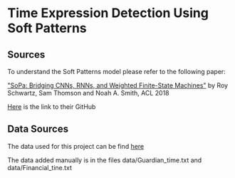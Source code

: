 <h1>Time Expression Detection Using Soft Patterns</h1>
  <h2>Sources</h2>
    <p> To understand the Soft Patterns model please refer to the following paper:</p>
    <p><a href="https://arxiv.org/abs/1805.06061">"SoPa: Bridging CNNs, RNNs, and Weighted Finite-State Machines"</a> by Roy    Schwartz, Sam Thomson and Noah A. Smith, ACL 2018 </p>
    <p><a href="https://github.com/Noahs-ARK/soft_patterns">Here<a> is the link to their GitHub<p>

  <h2>Data Sources</h2>
    <p>The data used for this project can be find <a href="https://www.cs.york.ac.uk/semeval-2013/task1/index.php%3Fid=data.html ">here</a>
    <p>The data added manually is in the files data/Guardian_time.txt and data/Financial_tine.txt</p>
